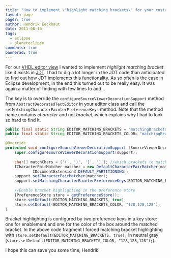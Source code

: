 ```yaml
---
title: "How to implement \"highlight matching brackets\" for your custom editor in Eclipse"
layout: page 
pager: true
author: Hendrik Eeckhaut
date: 2011-08-16
tags: 
  - eclipse
  - planeteclipse
comments: true
bannerad: true
---
```



For our <a href="https://www.sigasi.com/product">VHDL editor view</a> I wanted to implement <em>highlight matching bracket</em> like it exists in <a href="http://www.eclipse.org/jdt/">JDT</a>. I had to dig a lot longer in the JDT code than anticipated to find out how JDT implements this functionality. As so often is the case in Eclipse development, in the end this turned out to be really easy. It was again a matter of finding with few lines to add...

The key is to override the `configureSourceViewerDecorationSupport` method from `AbstractDecoratedTextEditor` in your editor class and call the `setMatchingCharacterPainterPreferenceKeys` method. Note that the method name contains <em>character</em> and not <em>bracket</em>, which explains why I had to look so hard to find it.

```java
public final static String EDITOR_MATCHING_BRACKETS = "matchingBrackets";
public final static String EDITOR_MATCHING_BRACKETS_COLOR= "matchingBracketsColor";

@Override
protected void configureSourceViewerDecorationSupport (SourceViewerDecorationSupport support) {
	super.configureSourceViewerDecorationSupport(support);		
	
	char[] matchChars = {'(', ')', '[', ']'}; //which brackets to match		
	ICharacterPairMatcher matcher = new DefaultCharacterPairMatcher(matchChars ,
			IDocumentExtension3.DEFAULT_PARTITIONING);
	support.setCharacterPairMatcher(matcher);
	support.setMatchingCharacterPainterPreferenceKeys(EDITOR_MATCHING_BRACKETS,EDITOR_MATCHING_BRACKETS_COLOR);
	
	//Enable bracket highlighting in the preference store
	IPreferenceStore store = getPreferenceStore();
	store.setDefault(EDITOR_MATCHING_BRACKETS, true);
	store.setDefault(EDITOR_MATCHING_BRACKETS_COLOR, "128,128,128");
}
```

Bracket highlighting is configured by two preference keys in a key store: one for enablement and one for the color of the box around the matched bracket. In the above code fragment I forced matching bracket highlighting with `store.setDefault(EDITOR_MATCHING_BRACKETS, true);` in neutral gray (`store.setDefault(EDITOR_MATCHING_BRACKETS_COLOR, "128,128,128");`).

I hope this can save you some time,
Hendrik.
